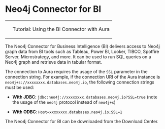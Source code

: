 <div>

<div>

# Neo4j Connector for BI

</div>

<div>

<div>

<table>
<tbody><tr>
<td>
<i></i>
</td>
<td>
<div>
<p>Tutorial: <a>Using the BI Connector with Aura</a></p>
</div>
</td>
</tr>
</tbody></table>

</div>

</div>

<div>

The Neo4j Connector for Business Intelligence (BI) delivers access to
Neo4j graph data from BI tools such as Tableau, Power BI, Looker, TIBCO,
Spotfire Server, Microstrategy, and more. It can be used to run SQL
queries on a Neo4j graph and retrieve data in tabular format.

</div>

<div>

The connection to Aura requires the usage of the `SSL` parameter in the
connection string. For example, if the connection URI of the Aura
instance is `neo4j+s://xxxxxxxx.databases.neo4j.io`, the following
connection strings must be used:

</div>

<div>

-   **With JDBC**: `jdbc:neo4j://xxxxxxxx.databases.neo4j.io?SSL=true`
    (note the usage of the `neo4j` protocol instead of `neo4j+s`)

-   **With ODBC**: `Host=xxxxxxxx.databases.neo4j.io;SSL=1`

</div>

<div>

The Neo4j Connector for BI can be downloaded from the Download Center.

</div>

</div>
